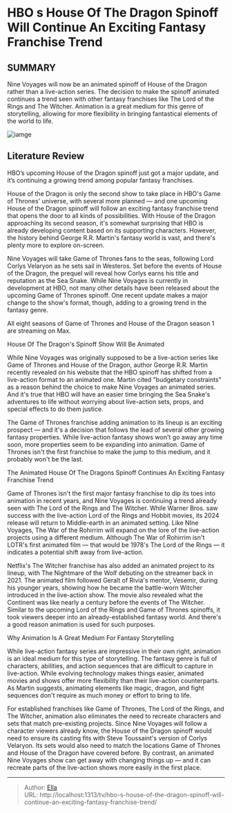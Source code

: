 # HBO s House Of The Dragon Spinoff Will Continue An Exciting Fantasy Franchise Trend


## SUMMARY 



  Nine Voyages will now be an animated spinoff of House of the Dragon rather than a live-action series.   The decision to make the spinoff animated continues a trend seen with other fantasy franchises like The Lord of the Rings and The Witcher.   Animation is a great medium for this genre of storytelling, allowing for more flexibility in bringing fantastical elements of the world to life.  

![iamge](https://static1.srcdn.com/wordpress/wp-content/uploads/2021/05/Steve-Toussaint-as-Corlys-Velaryon-The-Sea-Snake-in-House-of-the-Dragon.jpg)

## Literature Review
HBO’s upcoming House of the Dragon spinoff just got a major update, and it’s continuing a growing trend among popular fantasy franchises.




House of the Dragon is only the second show to take place in HBO&#39;s Game of Thrones&#39; universe, with several more planned — and one upcoming House of the Dragon spinoff will follow an exciting fantasy franchise trend that opens the door to all kinds of possibilities. With House of the Dragon approaching its second season, it&#39;s somewhat surprising that HBO is already developing content based on its supporting characters. However, the history behind George R.R. Martin&#39;s fantasy world is vast, and there&#39;s plenty more to explore on-screen.




Nine Voyages will take Game of Thrones fans to the seas, following Lord Corlys Velaryon as he sets sail in Westeros. Set before the events of House of the Dragon, the prequel will reveal how Corlys earns his title and reputation as the Sea Snake. While Nine Voyages is currently in development at HBO, not many other details have been released about the upcoming Game of Thrones spinoff. One recent update makes a major change to the show&#39;s format, though, adding to a growing trend in the fantasy genre.



All eight seasons of Game of Thrones and House of the Dragon season 1 are streaming on Max.





 House Of The Dragon&#39;s Spinoff Show Will Be Animated 
          

While Nine Voyages was originally supposed to be a live-action series like Game of Thrones and House of the Dragon, author George R.R. Martin recently revealed on his website that the HBO spinoff has shifted from a live-action format to an animated one. Martin cited &#34;budgetary constraints&#34; as a reason behind the choice to make Nine Voyages an animated series. And it&#39;s true that HBO will have an easier time bringing the Sea Snake&#39;s adventures to life without worrying about live-action sets, props, and special effects to do them justice.




The Game of Thrones franchise adding animation to its lineup is an exciting prospect — and it&#39;s a decision that follows the lead of several other growing fantasy properties. While live-action fantasy shows won&#39;t go away any time soon, more properties seem to be expanding into animation. Game of Thrones isn&#39;t the first franchise to make the jump to this medium, and it probably won&#39;t be the last.



 The Animated House Of The Dragons Spinoff Continues An Exciting Fantasy Franchise Trend 
         

Game of Thrones isn&#39;t the first major fantasy franchise to dip its toes into animation in recent years, and Nine Voyages is continuing a trend already seen with The Lord of the Rings and The Witcher. While Warner Bros. saw success with the live-action Lord of the Rings and Hobbit movies, its 2024 release will return to Middle-earth in an animated setting. Like NIne Voyages, The War of the Rohirrim will expand on the lore of the live-action projects using a different medium. Although The War of Rohirrim isn&#39;t LOTR&#39;s first animated film — that would be 1978&#39;s The Lord of the Rings — it indicates a potential shift away from live-action.




Netflix&#39;s The Witcher franchise has also added an animated project to its lineup, with The Nightmare of the Wolf debuting on the streamer back in 2021. The animated film followed Geralt of Rivia&#39;s mentor, Vesemir, during his younger years, showing how he became the battle-worn Witcher introduced in the live-action show. The movie also revealed what the Continent was like nearly a century before the events of The Witcher. Similar to the upcoming Lord of the Rings and Game of Thrones spinoffs, it took viewers deeper into an already-established fantasy world. And there&#39;s a good reason animation is used for such purposes.



 Why Animation Is A Great Medium For Fantasy Storytelling 
          

While live-action fantasy series are impressive in their own right, animation is an ideal medium for this type of storytelling. The fantasy genre is full of characters, abilities, and action sequences that are difficult to capture in live-action. While evolving technology makes things easier, animated movies and shows offer more flexibility than their live-action counterparts. As Martin suggests, animating elements like magic, dragon, and fight sequences don&#39;t require as much money or effort to bring to life.




For established franchises like Game of Thrones, The Lord of the Rings, and The Witcher, animation also eliminates the need to recreate characters and sets that match pre-existing projects. Since Nine Voyages will follow a character viewers already know, the House of the Dragon spinoff would need to ensure its casting fits with Steve Toussaint&#39;s version of Corlys Velaryon. Its sets would also need to match the locations Game of Thrones and House of the Dragon have covered before. By contrast, an animated Nine Voyages show can get away with changing things up — and it can recreate parts of the live-action shows more easily in the first place.



---

> Author: [Ella](https://instagram.hk.cn/)  
> URL: http://localhost:1313/tv/hbo-s-house-of-the-dragon-spinoff-will-continue-an-exciting-fantasy-franchise-trend/  

